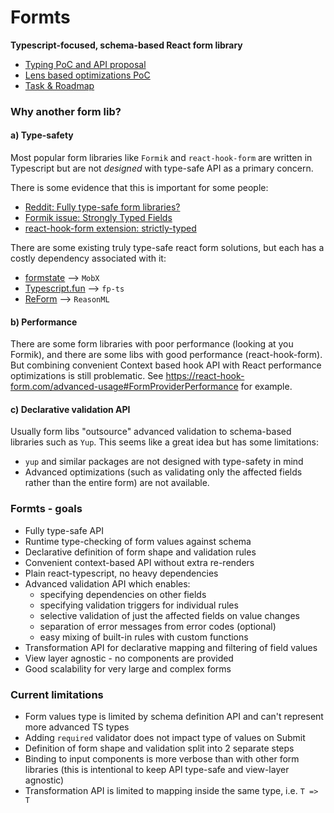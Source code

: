 # Formts

**Typescript-focused, schema-based React form library**

- [Typing PoC and API proposal](https://codesandbox.io/s/formts-poc-3ryqv?file=/examples/example_1.tsx)
- [Lens based optimizations PoC](https://codesandbox.io/s/lens-based-form-poc-ydrhh?file=/src/App.tsx)
- [Task & Roadmap](https://docs.google.com/spreadsheets/d/18gNEX-fkG65y9HfX03RchTdO16p9Df5Fd2eHNakGLA0/edit?usp=sharing)

### Why another form lib?

#### a) Type-safety

Most popular form libraries like `Formik` and `react-hook-form` are written in Typescript but are not _designed_ with type-safe API as a primary concern.

There is some evidence that this is important for some people:

- [Reddit: Fully type-safe form libraries?](https://www.reddit.com/r/typescript/comments/co03ud/fully_typesafe_form_libraries/ewg09p0/)
- [Formik issue: Strongly Typed Fields](https://github.com/formium/formik/issues/1334)
- [react-hook-form extension: strictly-typed](https://github.com/react-hook-form/strictly-typed)

There are some existing truly type-safe react form solutions, but each has a costly dependency associated with it:

- [formstate](https://github.com/formstate/formstate) --> `MobX`
- [Typescript.fun](https://dev.to/steida/how-to-forms-with-react-and-typescript-4icb) --> `fp-ts`
- [ReForm](https://github.com/Astrocoders/reform) --> `ReasonML`

#### b) Performance

There are some form libraries with poor performance (looking at you Formik), and there are some libs with good performance (react-hook-form). But combining convenient Context based hook API with React performance optimizations is still problematic. See https://react-hook-form.com/advanced-usage#FormProviderPerformance for example.

#### c) Declarative validation API

Usually form libs "outsource" advanced validation to schema-based libraries such as `Yup`. This seems like a great idea but has some limitations:

- `yup` and similar packages are not designed with type-safety in mind
- Advanced optimizations (such as validating only the affected fields rather than the entire form) are not available.

### Formts - goals

- Fully type-safe API
- Runtime type-checking of form values against schema
- Declarative definition of form shape and validation rules
- Convenient context-based API without extra re-renders
- Plain react-typescript, no heavy dependencies
- Advanced validation API which enables:
  - specifying dependencies on other fields
  - specifying validation triggers for individual rules
  - selective validation of just the affected fields on value changes
  - separation of error messages from error codes (optional)
  - easy mixing of built-in rules with custom functions
- Transformation API for declarative mapping and filtering of field values
- View layer agnostic - no components are provided
- Good scalability for very large and complex forms

### Current limitations

- Form values type is limited by schema definition API and can't represent more advanced TS types
- Adding `required` validator does not impact type of values on Submit
- Definition of form shape and validation split into 2 separate steps
- Binding to input components is more verbose than with other form libraries (this is intentional to keep API type-safe and view-layer agnostic)
- Transformation API is limited to mapping inside the same type, i.e. `T => T`
